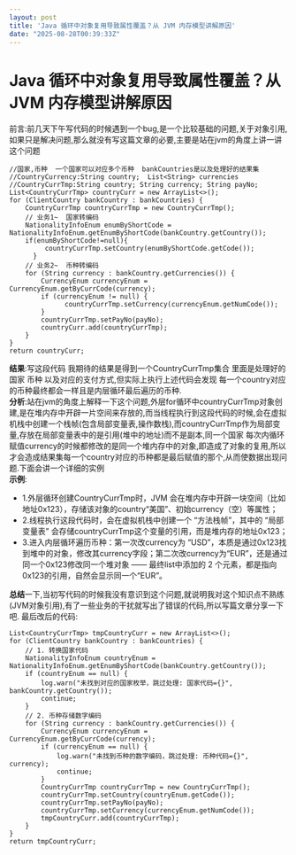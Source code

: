 ```yaml
---
layout: post
title: 'Java 循环中对象复用导致属性覆盖？从 JVM 内存模型讲解原因'
date: "2025-08-28T00:39:33Z"
---
```

Java 循环中对象复用导致属性覆盖？从 JVM 内存模型讲解原因
=================================

前言:前几天下午写代码的时候遇到一个bug,是一个比较基础的问题,关于对象引用,如果只是解决问题,那么就没有写这篇文章的必要,主要是站在jvm的角度上讲一讲这个问题

    //国家,币种  一个国家可以对应多个币种  bankCountries是以及处理好的结果集
    //CountryCurrency:String country;  List<String> currencies
    //CountryCurrTmp:String country; String currency; String payNo;
    List<CountryCurrTmp> countryCurr = new ArrayList<>();
    for (ClientCountry bankCountry : bankCountries) {
        CountryCurrTmp countryCurrTmp = new CountryCurrTmp();
    	// 业务1~  国家转编码
        NationalityInfoEnum enumByShortCode = NationalityInfoEnum.getEnumByShortCode(bankCountry.getCountry());
        if(enumByShortCode!=null){
             countryCurrTmp.setCountry(enumByShortCode.getCode());
          }
        // 业务2~  币种转编码
        for (String currency : bankCountry.getCurrencies()) {
            CurrencyEnum currencyEnum = CurrencyEnum.getByCurrCode(currency);
            if (currencyEnum != null) {
                  countryCurrTmp.setCurrency(currencyEnum.getNumCode()); 
            }  
            countryCurrTmp.setPayNo(payNo);
            countryCurr.add(countryCurrTmp);
        }
    }
    return countryCurr;
    

**结果**:写这段代码 我期待的结果是得到一个CountryCurrTmp集合 里面是处理好的 国家 币种 以及对应的支付方式,但实际上执行上述代码会发现 每一个country对应的币种最终都会一样且是内层循环最后遍历的币种.  
**分析**:站在jvm的角度上解释一下这个问题,外层for循环中countryCurrTmp对象创建,是在堆内存中开辟一片空间来存放的,而当线程执行到这段代码的时候,会在虚拟机栈中创建一个栈帧(包含局部变量表,操作数栈),而countryCurrTmp作为局部变量,存放在局部变量表中的是引用(堆中的地址)而不是副本,同一个国家 每次内循环赋值currency的时候都修改的是同一个堆内存中的对象,即造成了对象的复用,所以才会造成结果集每一个country对应的币种都是最后赋值的那个,从而使数据出现问题.下面会讲一个详细的实例  
**示例**:

*   1.外层循环创建CountryCurrTmp时，JVM 会在堆内存中开辟一块空间（比如地址0x123），存储该对象的country“美国”、初始currency（空）等属性；
*   2.线程执行这段代码时，会在虚拟机栈中创建一个 “方法栈帧”，其中的 “局部变量表” 会存储countryCurrTmp这个变量的引用，而是堆内存的地址0x123；
*   3.进入内层循环遍历币种：第一次改currency为 “USD”，本质是通过0x123找到堆中的对象，修改其currency字段；第二次改currency为“EUR”，还是通过同一个0x123修改同一个堆对象 —— 最终list中添加的 2 个元素，都是指向0x123的引用，自然会显示同一个“EUR”。

**总结**一下,当初写代码的时候我没有意识到这个问题,就说明我对这个知识点不熟练(JVM对象引用),有了一些业务的干扰就写出了错误的代码,所以写篇文章分享一下吧. 最后改后的代码:

    List<CountryCurrTmp> tmpCountryCurr = new ArrayList<>();
    for (ClientCountry bankCountry : bankCountries) {
        // 1. 转换国家代码
        NationalityInfoEnum countryEnum = NationalityInfoEnum.getEnumByShortCode(bankCountry.getCountry());
        if (countryEnum == null) {
            log.warn("未找到对应的国家枚举，跳过处理: 国家代码={}", bankCountry.getCountry());
            continue;
        }
        // 2. 币种存储数字编码
        for (String currency : bankCountry.getCurrencies()) {
            CurrencyEnum currencyEnum = CurrencyEnum.getByCurrCode(currency);
            if (currencyEnum == null) {
                log.warn("未找到币种的数字编码，跳过处理: 币种代码={}", currency);
                continue;
            }
            CountryCurrTmp countryCurrTmp = new CountryCurrTmp();
            countryCurrTmp.setCountry(countryEnum.getCode());
            countryCurrTmp.setPayNo(payNo);
            countryCurrTmp.setCurrency(currencyEnum.getNumCode());
            tmpCountryCurr.add(countryCurrTmp);
        }
    }
    return tmpCountryCurr;